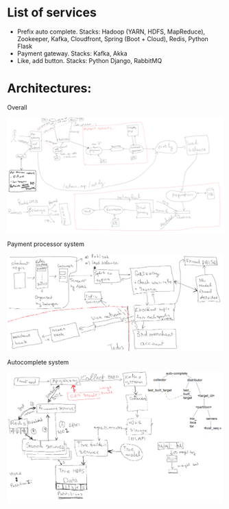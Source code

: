 # List of services 

+ Prefix auto complete. Stacks: Hadoop (YARN, HDFS, MapReduce), Zookeeper, Kafka, Cloudfront, Spring (Boot + Cloud), Redis, Python Flask
+ Payment gateway. Stacks: Kafka, Akka
+ Like, add button. Stacks: Python Django, RabbitMQ

# Architectures:

Overall 

![alt text](https://raw.githubusercontent.com/datnguyenzzz/E_commerce_django/auto_complete/assets/overall_architecture.png)

Payment processor system  

![alt text](https://raw.githubusercontent.com/datnguyenzzz/E_commerce_django/auto_complete/assets/payment_service_provider_architecture.png)

Autocomplete system  

![alt text](https://raw.githubusercontent.com/datnguyenzzz/E_commerce_django/auto_complete/assets/auto_complete.png)
